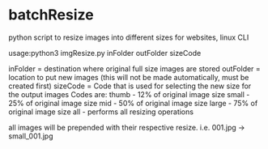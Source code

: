 # batchResize
python script to resize images into different sizes for websites, linux CLI

usage:python3 imgResize.py inFolder outFolder sizeCode

  inFolder = destination where original full size images are stored
  outFolder = location to put new images (this will not be made automatically, must be created first)
  sizeCode = Code that is used for selecting the new size for the output images
   Codes are:
thumb - 12% of original image size
small - 25% of original image size
mid - 50% of original image size
large - 75% of original image size
all - performs all resizing operations 

all images will be prepended with their respective resize. i.e. 001.jpg -> small_001.jpg
